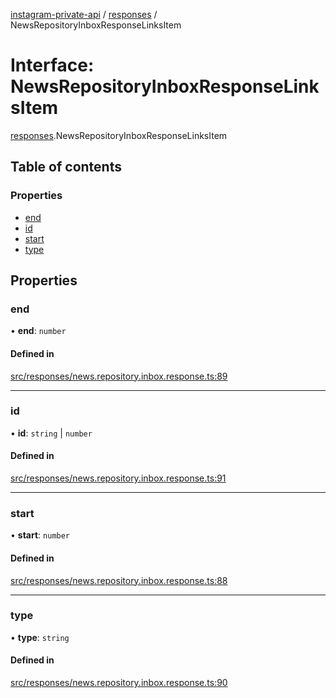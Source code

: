 [instagram-private-api](../../README.md) / [responses](../../modules/responses.md) / NewsRepositoryInboxResponseLinksItem

# Interface: NewsRepositoryInboxResponseLinksItem

[responses](../../modules/responses.md).NewsRepositoryInboxResponseLinksItem

## Table of contents

### Properties

- [end](NewsRepositoryInboxResponseLinksItem.md#end)
- [id](NewsRepositoryInboxResponseLinksItem.md#id)
- [start](NewsRepositoryInboxResponseLinksItem.md#start)
- [type](NewsRepositoryInboxResponseLinksItem.md#type)

## Properties

### end

• **end**: `number`

#### Defined in

[src/responses/news.repository.inbox.response.ts:89](https://github.com/Nerixyz/instagram-private-api/blob/b3351b9/src/responses/news.repository.inbox.response.ts#L89)

___

### id

• **id**: `string` \| `number`

#### Defined in

[src/responses/news.repository.inbox.response.ts:91](https://github.com/Nerixyz/instagram-private-api/blob/b3351b9/src/responses/news.repository.inbox.response.ts#L91)

___

### start

• **start**: `number`

#### Defined in

[src/responses/news.repository.inbox.response.ts:88](https://github.com/Nerixyz/instagram-private-api/blob/b3351b9/src/responses/news.repository.inbox.response.ts#L88)

___

### type

• **type**: `string`

#### Defined in

[src/responses/news.repository.inbox.response.ts:90](https://github.com/Nerixyz/instagram-private-api/blob/b3351b9/src/responses/news.repository.inbox.response.ts#L90)

